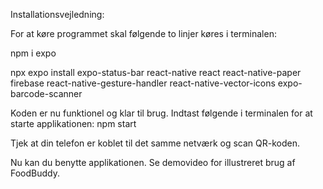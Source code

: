 Installationsvejledning:

For at køre programmet skal følgende to linjer køres i terminalen:

npm i expo

npx expo install expo-status-bar react-native react react-native-paper firebase react-native-gesture-handler react-native-vector-icons expo-barcode-scanner

Koden er nu funktionel og klar til brug. Indtast følgende i terminalen for at starte applikationen:
npm start

Tjek at din telefon er koblet til det samme netværk og scan QR-koden.

Nu kan du benytte applikationen. Se demovideo for illustreret brug af FoodBuddy.